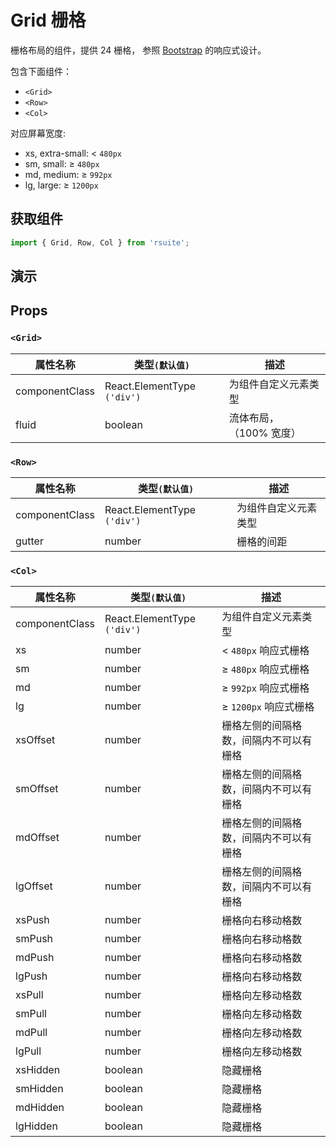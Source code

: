 # Grid 栅格

栅格布局的组件，提供 24 栅格， 参照 [Bootstrap](https://getbootstrap.com/docs/3.3/css/) 的响应式设计。

包含下面组件：

* `<Grid>`
* `<Row>`
* `<Col>`

对应屏幕宽度:

* xs, extra-small: < `480px`
* sm, small: ≥ `480px`
* md, medium: ≥ `992px`
* lg, large: ≥ `1200px`

## 获取组件

```js
import { Grid, Row, Col } from 'rsuite';
```

## 演示

<!--{demo}-->

## Props

### `<Grid>`

| 属性名称       | 类型`(默认值)`              | 描述                     |
| -------------- | --------------------------- | ------------------------ |
| componentClass | React.ElementType `('div')` | 为组件自定义元素类型     |
| fluid          | boolean                     | 流体布局， （100% 宽度） |

### `<Row>`

| 属性名称       | 类型`(默认值)`              | 描述                 |
| -------------- | --------------------------- | -------------------- |
| componentClass | React.ElementType `('div')` | 为组件自定义元素类型 |
| gutter         | number                      | 栅格的间距           |

### `<Col>`

| 属性名称       | 类型`(默认值)`              | 描述                                   |
| -------------- | --------------------------- | -------------------------------------- |
| componentClass | React.ElementType `('div')` | 为组件自定义元素类型                   |
| xs             | number                      | < `480px` 响应式栅格                   |
| sm             | number                      | ≥ `480px` 响应式栅格                   |
| md             | number                      | ≥ `992px` 响应式栅格                   |
| lg             | number                      | ≥ `1200px` 响应式栅格                  |
| xsOffset       | number                      | 栅格左侧的间隔格数，间隔内不可以有栅格 |
| smOffset       | number                      | 栅格左侧的间隔格数，间隔内不可以有栅格 |
| mdOffset       | number                      | 栅格左侧的间隔格数，间隔内不可以有栅格 |
| lgOffset       | number                      | 栅格左侧的间隔格数，间隔内不可以有栅格 |
| xsPush         | number                      | 栅格向右移动格数                       |
| smPush         | number                      | 栅格向右移动格数                       |
| mdPush         | number                      | 栅格向右移动格数                       |
| lgPush         | number                      | 栅格向右移动格数                       |
| xsPull         | number                      | 栅格向左移动格数                       |
| smPull         | number                      | 栅格向左移动格数                       |
| mdPull         | number                      | 栅格向左移动格数                       |
| lgPull         | number                      | 栅格向左移动格数                       |
| xsHidden       | boolean                     | 隐藏栅格                               |
| smHidden       | boolean                     | 隐藏栅格                               |
| mdHidden       | boolean                     | 隐藏栅格                               |
| lgHidden       | boolean                     | 隐藏栅格                               |
